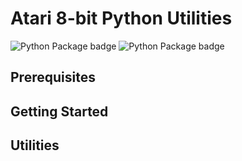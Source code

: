 # Atari 8-bit Python Utilities
![Python Package badge](https://github.com/JSJvR/atari-8-bit-utils/actions/workflows/python-package.yml/badge.svg) ![Python Package badge](https://github.com/JSJvR/atari-8-bit-utils/actions/workflows/python-publish.yml/badge.svg)
## Prerequisites

## Getting Started

## Utilities
